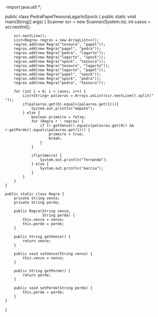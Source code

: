 -import java.util.*;

public class PedraPapelTesouraLagartoSpock {
    public static void main(String[] args) {
        Scanner scr = new Scanner(System.in);
        int casos = scr.nextInt();
        
        scr.nextLine();
        List<Regra> regras = new ArrayList<>();
        regras.add(new Regra("tesoura", "papel"));
        regras.add(new Regra("papel", "pedra"));
        regras.add(new Regra("pedra", "lagarto"));
        regras.add(new Regra("lagarto", "spock"));
        regras.add(new Regra("spock", "tesoura"));
        regras.add(new Regra("tesoura", "lagarto"));
        regras.add(new Regra("lagarto", "papel"));
        regras.add(new Regra("papel", "spock"));
        regras.add(new Regra("spock", "pedra"));
        regras.add(new Regra("pedra", "tesoura"));
        
        for (int i = 0; i < casos; i++) {
            List<String> palavras = Arrays.asList(scr.nextLine().split(" "));
            if(palavras.get(0).equals(palavras.get(1))){
                System.out.println("empate");
            } else {
                boolean primeiro = false;
                for (Regra r : regras) {
                    if (r.getVence().equals(palavras.get(0)) && r.getPerde().equals(palavras.get(1))) {
                        primeiro = true;
                        break;
                    }
                }
                
                if(primeiro) {
                    System.out.println("fernanda");
                } else {
                    System.out.println("marcia");
                }
            }
        }
    }
    
    public static class Regra {
        private String vence;
        private String perde;
    
        public Regra(String vence,
                     String perde) {
            this.vence = vence;
            this.perde = perde;
        }
    
        public String getVence() {
            return vence;
        }
    
        public void setVence(String vence) {
            this.vence = vence;
        }
    
        public String getPerde() {
            return perde;
        }
    
        public void setPerde(String perde) {
            this.perde = perde;
        }
    }
}
